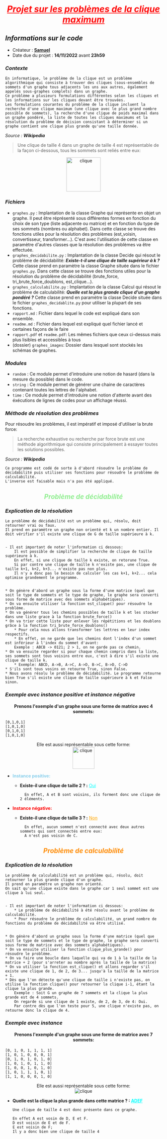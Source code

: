 

# <div align="center" style="color: red;"><ins align="center" style="color:red"> ___Projet sur les problèmes de la clique maximum___ </ins></div>


## ___Informations sur le code___
- Créateur : <ins>**Samuel**</ins>
- Date due du projet : **14/11/2022** avant **23h59**


### ___Contexte___


```
En informatique, le problème de la clique est un problème algorithmique qui consiste à trouver des cliques (sous-ensembles de sommets d'un graphe tous adjacents les uns aux autres, également appelés sous-graphes complets) dans un graphe. 
Ce problème a plusieurs formulations différentes selon les cliques et les informations sur les cliques devant être trouvées. 
Les formulations courantes du problème de la clique incluent la recherche d'une clique maximum (une clique avec le plus grand nombre possible de sommets), la recherche d'une clique de poids maximal dans un graphe pondéré, la liste de toutes les cliques maximums et la résolution du problème de décision consistant à déterminer si un graphe contient une clique plus grande qu'une taille donnée.
```
*Source : **Wikipedia***



>Une clique de taille 4 dans un graphe de taille 4 est représentable de la façon ci-dessous, tous les sommets sont reliés entre eux:

<div style="text-align:center;"><img src="./graphes_images/graphe_clique.png" alt="clique" title="clique Tutorial" style="width:110px;"/></div>

### ___Fichiers___
- `graphes.py` : Implantation de la classe Graphe qui représente en objet un graphe. Il peut être réprésenté sous différentes formes en fonction du choix de son type (liste adjacente ou matrice) et en fonction du type de ses sommets (nombres ou alphabet). Dans cette classe se trouve des fonctions utiles pour la résolution des problèmes (est_voisin, convertisseur, transformer...). C'est avec l'utilisation de cette classe en paramètre d'autres classes que la résolution des problèmes va être effectuée.
- `graphes_decidabilite.py` : Implantation de la classe Decide qui résout le problème de décidabilité: *__Existe-t-il une clique de taille supérieur à k ?__* Cette classe prend en paramètre la classe Graphe située dans le fichier `graphes.py`.
Dans cette classe se trouve des fonctions utiles pour la résolution du problème de décidabilité (brute_force, tri_brute_force_doublons, est_clique...). 
- `graphes_calculabilite.py` : Implantation de la classe Calcul qui résout le problème de calculabilité: *__Quelle est la plus grande clique d'un graphe pondéré ?__* Cette classe prend en paramètre la classe Decide située dans le fichier `graphes_decidablite.py` pour utiliser la plupart de ses fonctions.
- `rapport.md` : Fichier dans lequel le code est expliqué dans son ensemble.
- `readme.md` : Fichier dans lequel est expliqué quel fichier lancé et certaines façons de le faire
- `rapport.pdf` et `readme.pdf`: Les mêmes fichiers que ceux ci-dessus mais plus lisibles et accessibles à tous
- (dossier) `graphes_images`: Dossier dans lesquel sont stockés les schémas de graphes.



### ___Modules___
- `random` : Ce module permet d'introduire une notion de hasard (dans la mesure du possible) dans le code.
- `string` : Ce module permet de générer une chaine de caractères contenant toutes les lettres de l'alphabet.
- `time` : Ce module permet d'introduire une notion d'attente avant des éxécutions de lignes de codes pour un affichage réussi.



### ___Méthode de résolution des problèmes___
Pour résoudre les problèmes, il est impératif et imposé d'utiliser la brute force: 

>La recherche exhaustive ou recherche par force brute est une méthode algorithmique qui consiste principalement à essayer toutes les solutions possibles.

*Source : **Wikipedia***



```
Ce programme est codé de sorte à d'abord résoudre le problème de décidabilité puis utiliser ses fonctions pour résoudre le problème de calculabilité. 
L'inverse est faisable mais n'a pas été appliqué.
```





## <div align="center" style="color:lightgreen"> ___Problème de décidabilité___ </div>





### ___Explication de la résolution___


``` 
Le problème de décidabilité est un problème qui, résolu, doit retourner vrai ou faux.
Il prend en paramètre un graphe non orienté et k un nombre entier. Il doit vérifier s'il existe une clique de G de taille supérieure à k.


- Il est important de noter l'information ci dessous:
    Il est possible de simplifier la recherche de clique de taille supérieure à k.
    En effet, si une clique de taille k existe, on retorune True.
    Si par contre une clique de taille k n'existe pas, une clique de taille k+1, k+2, k+3... n'existe pas non plus. 
    Il n'y a donc pas le besoin de calculer les cas k+1, k+2... cela optimise grandement le programme.


* On génère d'abord un graphe sous la forme d'une matrice (quel que soit le type de sommets et le type de graphe, le graphe sera converti sous forme de matrice avec des sommets alphabétiques).
* On va ensuite utiliser la fonction est_clique() pour résoudre le problème.
* On va générer tous les chemins possibles de taille k et les stocker dans une liste grace à la fonction brute_force()
* On va trier cette liste pour enlever les répétitions et les doublons grâce à la fonction tri_brute_force_doublons()
    * Pour cela nous allons transformer les lettres en leur index respectifs.
    * En effet, on ne garde que les chemins dont l'index d'un sommet est inférieur à l'index du sommet d'avant: 
    Exemple : ABCB -> 0121; 2 > 1, on ne garde pas ce chemin.
* On va ensuite regarder si pour chaque chemin compris dans la liste, ses sommets sont tous voisins entre eux, c'est à dire s'il existe une clique de taille k.
    * Exemple: ABCD, A->B, A->C, A->D, B->C, B->D, C->D
* S'ils sont tous vosins on retourne True, sinon False.
* Nous avons résolu le problème de décidabilité. Le programme retourne bien True s'il existe une clique de taille supérieure à k et False sinon.
```


### ___Exemple avec instance positive et instance négative___



#### <div align="center"> __Prenons l'exemple d'un graphe sous une forme de matrice avec 4 sommets:__ </div>

    [0,1,0,1]
    [1,0,1,0]
    [0,1,0,1]
    [1,0,1,0]


<div align="center"> Elle est aussi représentable sous cette forme: </div>

<div align="center"><img src="./graphes_images/graphe_pos_neg.png" alt="clique" title="clique Tutorial" style="width:70px;"/> </div>



* __<p style="color:skyblue">Instance positive:</p>__

    * __<div>Existe-il une clique de taille 2 ? :__
<ins style="color: cyan">Oui</ins></div>

            En effet, A et B sont voisins, ils forment donc une clique de 2 éléments.


* __<p style="color:red">Instance négative:</p>__

    * __<div>Existe-il une clique de taille 3 ? :__
<ins style="color: orange">Non</ins></div>
    
            En effet, aucun sommet n'est connecté avec deux autres sommets qui sont connectés entre eux:
            A n'est pas voisin de C.



## <div align="center" style="color:#FF8C00">___Problème de calculabilité___ </div>


### ___Explication de la résolution___

``` 
Le problème de calculabilité est un problème qui, résolu, doit retourner la plus grande clique d'un graphe.
Il prend en paramètre un graphe non orienté. 
On sait qu'une clique existe dans le graphe car 1 seul sommet est une clique à lui seul.


- Il est important de noter l'information ci dessous:
    * Le problème de décidabilité à été résolu avant le problème de calculabilité.
    * Pour résoudre le problème de calculabilité, un grand nombre de fonctions du problème de décidabilité va être utilisé.


* On génère d'abord un graphe sous la forme d'une matrice (quel que soit le type de sommets et le type de graphe, le graphe sera converti sous forme de matrice avec des sommets alphabétiques).
* On va ensuite utiliser la fonction clique_plus_grande() pour résoudre le problème.
* On va faire une boucle dans laquelle qui va de 1 à la taille de la matrice + 2 (pour s'arreter au nombre après la taille de la matrice)
* On va utiliser la fonction est_clique() et allons regarder s'il existe une clique de 1, de 2, de 3... jusqu'à la taille de la matrice + 1.
* Dès que l'on détecte qu'une clique de taille i n'existe pas, on utilise la fonction clique() pour retourner la clique i-1, étant la clique la plus grande.
    Exemple : Soit G un graphe de 7 sommets et la clique la plus grande est de 4 sommets. 
    On regarde si une clique de 1 existe, de 2, de 3, de 4: Oui.
    Par contre dès que l'on teste pour 5, une clique n'existe pas, on retourne donc la clique de 4.
```


### ___Exemple avec instance___


#### <div align="center">__Prenons l'exemple d'un graphe sous une forme de matrice avec 7 sommets:__ </div>


    [0, 1, 0, 1, 1, 1, 1]
    [1, 0, 1, 0, 0, 0, 1]
    [0, 1, 0, 1, 0, 1, 0]
    [1, 0, 1, 0, 1, 1, 0]
    [1, 0, 0, 1, 0, 1, 0]
    [1, 0, 1, 1, 1, 0, 1]
    [1, 1, 0, 0, 0, 1, 0]

<div align="center">Elle est aussi représentable sous cette forme:</div>



<div align="center"><img src="./graphes_images/graphe_calcul.png" alt="clique" title="clique"/></div>




* __<div> Quelle est la clique la plus grande dans cette matrice ? : <ins style="color: cyan">ADEF </ins></div>__

      Une clique de taille 4 est donc présente dans ce graphe.

      En effet A est vosin de D, E et F. 
      D est voisin de E et de F. 
      E est voisin de F; 
      Il y a donc bien une clique de taille 4


